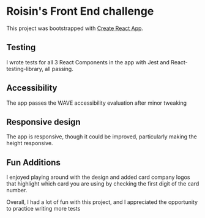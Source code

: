 # Roisin's Front End challenge

This project was bootstrapped with [Create React App](https://github.com/facebook/create-react-app).


## Testing
I wrote tests for all 3 React Components in the app with Jest and React-testing-library, all passing.

## Accessibility
The app passes the WAVE accessibility evaluation after minor tweaking

## Responsive design
The app is responsive, though it could be improved, particularly making the height responsive.

## Fun Additions 
I enjoyed playing around with the design and added card company logos that highlight which card you are using by checking the first digit of the card number.

Overall, I had a lot of fun with this project, and I appreciated the opportunity to practice writing more tests